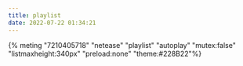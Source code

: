 ```yaml
---
title: playlist
date: 2022-07-22 01:34:21
---
```


{% meting "7210405718" "netease" "playlist" "autoplay" "mutex:false" "listmaxheight:340px" "preload:none" "theme:#228B22"%}

